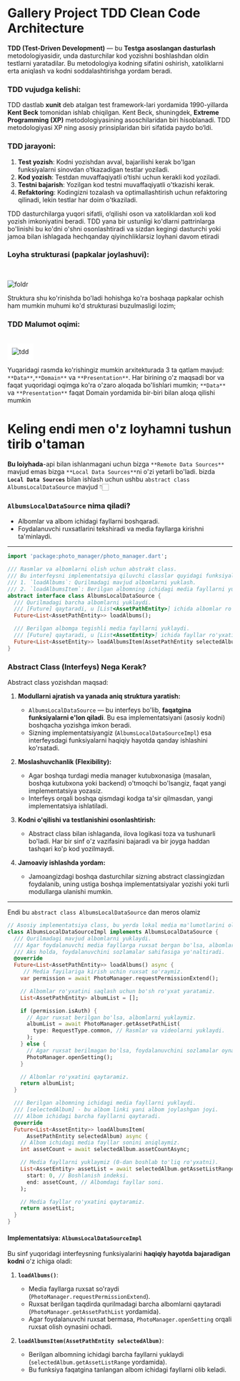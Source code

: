 # Gallery Project TDD Clean Code Architecture

**TDD (Test-Driven Development)** — bu **Testga asoslangan dasturlash** metodologiyasidir, unda
dasturchilar kod yozishni boshlashdan oldin testlarni yaratadilar. Bu metodologiya kodning sifatini
oshirish, xatoliklarni erta aniqlash va kodni soddalashtirishga yordam beradi.

### TDD vujudga kelishi:

TDD dastlab **xunit** deb atalgan test framework-lari yordamida 1990-yillarda **Kent Beck**
tomonidan ishlab chiqilgan. Kent Beck, shuningdek, **Extreme Programming (XP)** metodologiyasining
asoschilaridan biri hisoblanadi. TDD metodologiyasi XP ning asosiy prinsiplaridan biri sifatida
paydo bo‘ldi.

### TDD jarayoni:

1. **Test yozish**: Kodni yozishdan avval, bajarilishi kerak bo'lgan funksiyalarni sinovdan
   o‘tkazadigan testlar yoziladi.
2. **Kod yozish**: Testdan muvaffaqiyatli o‘tishi uchun kerakli kod yoziladi.
3. **Testni bajarish**: Yozilgan kod testni muvaffaqiyatli o'tkazishi kerak.
4. **Refaktoring**: Kodingizni tozalash va optimallashtirish uchun refaktoring qilinadi, lekin
   testlar har doim o'tkaziladi.

TDD dasturchilarga yuqori sifatli, o‘qilishi oson va xatoliklardan xoli kod yozish imkoniyatini
beradi.
TDD yana bir ustunligi ko'dlarni pattrinlarga bo'linishi bu ko'dni o'shni osonlashtiradi va sizdan
kegingi dasturchi yoki jamoa bilan ishlagada hechqanday qiyinchliklarsiz loyhani davom etiradi

### Loyha strukturasi (papkalar joylashuvi):
<br>

![foldr](assets/readme/structure.webp)
<br>

Struktura shu ko'rinishda bo'ladi hohishga ko'ra boshaqa papkalar ochish
ham mumkin muhumi ko'd strukturasi buzulmasligi lozim;

### TDD Malumot oqimi:
<br>

<div align="center" style="background-color: #ffffff; padding: 10px; display: inline-block;">
  <img src="assets/readme/tdd.webp" alt="tdd" />
</div>

<br>

Yuqaridagi rasmda ko'rishingiz mumkin  arxitekturada 3 ta qatlam mavjud: 
`**Data**`,`**Domain**` va `**Presentation**`. Har birining o'z maqsadi bor va faqat yuqoridagi oqimga
ko'ra o'zaro
aloqada bo'lishlari mumkin;
`**Data**` va `**Presentation**` faqat Domain yordamida bir-biri bilan aloqa qilishi mumkin


# Keling endi men o'z loyhamni tushun tirib o'taman
**Bu loiyhada**-api bilan ishlanmagani uchun bizga `**Remote Data Sources**` mavjud emas bizga  `**Local Data Sources**`ni o'zi yetarli bo'ladi.
bizda **`Local Data Sources`** bilan ishlash uchun ushbu `abstract class AlbumsLocalDataSource` mavjud 👇🏻

### **`AlbumsLocalDataSource` nima qiladi?**
- Albomlar va albom ichidagi fayllarni boshqaradi.
- Foydalanuvchi ruxsatlarini tekshiradi va media fayllarga kirishni ta'minlaydi.

---
```dart
import 'package:photo_manager/photo_manager.dart';

/// Rasmlar va albomlarni olish uchun abstrakt class.
/// Bu interfeysni implementatsiya qiluvchi classlar quyidagi funksiyalarni bajarishi kerak:
/// 1. `loadAlbums`: Qurilmadagi mavjud albomlarni yuklash.
/// 2. `loadAlbumsItem`: Berilgan albomning ichidagi media fayllarni yuklash.
abstract interface class AlbumsLocalDataSource {
  /// Qurilmadagi barcha albomlarni yuklaydi.
  /// [Future] qaytaradi, u [List<AssetPathEntity>] ichida albomlar ro'yxatini saqlaydi.
  Future<List<AssetPathEntity>> loadAlbums();

  /// Berilgan albomga tegishli media fayllarni yuklaydi.
  /// [Future] qaytaradi, u [List<AssetEntity>] ichida fayllar ro'yxatini saqlaydi.
  Future<List<AssetEntity>> loadAlbumsItem(AssetPathEntity selectedAlbum);
}
```
### **Abstract Class (Interfeys) Nega Kerak?**
Abstract class yozishdan maqsad:
1. **Modullarni ajratish va yanada aniq struktura yaratish:**
   - `AlbumsLocalDataSource` — bu interfeys bo'lib, **faqatgina funksiyalarni e'lon qiladi**. Bu esa implementatsiyani (asosiy kodni) boshqacha yozishga imkon beradi.
   - Sizning implementatsiyangiz (`AlbumsLocalDataSourceImpl`) esa interfeysdagi funksiyalarni haqiqiy hayotda qanday ishlashini ko'rsatadi.

2. **Moslashuvchanlik (Flexibility):**
   - Agar boshqa turdagi media manager kutubxonasiga (masalan, boshqa kutubxona yoki backend) o'tmoqchi bo'lsangiz, faqat yangi implementatsiya yozasiz.
   - Interfeys orqali boshqa qismdagi kodga ta'sir qilmasdan, yangi implementatsiya ishlatiladi.

3. **Kodni o'qilishi va testlanishini osonlashtirish:**
   - Abstract class bilan ishlaganda, ilova logikasi toza va tushunarli bo'ladi. Har bir sinf o'z vazifasini bajaradi va bir joyga haddan tashqari ko'p kod yozilmaydi.

4. **Jamoaviy ishlashda yordam:**
   - Jamoangizdagi boshqa dasturchilar sizning abstract classingizdan foydalanib, uning ustiga boshqa implementatsiyalar yozishi yoki turli modullarga ulanishi mumkin.

---
Endi bu `abstract class AlbumsLocalDataSource` dan meros olamiz

```dart
// Asosiy implementatsiya class, bu yerda lokal media ma'lumotlarini olish logikasi yozilgan.
class AlbumsLocalDataSourceImpl implements AlbumsLocalDataSource {
  /// Qurilmadagi mavjud albomlarni yuklaydi.
  /// Agar foydalanuvchi media fayllarga ruxsat bergan bo'lsa, albomlar ro'yxatini qaytaradi.
  /// Aks holda, foydalanuvchini sozlamalar sahifasiga yo'naltiradi.
  @override
  Future<List<AssetPathEntity>> loadAlbums() async {
     // Media fayilariga kirish uchin ruxsat so'raymiz.
    var permission = await PhotoManager.requestPermissionExtend();

    // Albomlar ro'yxatini saqlash uchun bo'sh ro'yxat yaratamiz.
    List<AssetPathEntity> albumList = [];

    if (permission.isAuth) {
      // Agar ruxsat berilgan bo'lsa, albomlarni yuklaymiz.
      albumList = await PhotoManager.getAssetPathList(
        type: RequestType.common, // Rasmlar va videolarni yuklaydi.
      );
    } else {
      // Agar ruxsat berilmagan bo'lsa, foydalanuvchini sozlamalar oynasiga "Permission setting" o'tkazamiz.
      PhotoManager.openSetting();
    }

    // Albomlar ro'yxatini qaytaramiz.
    return albumList;
  }

  /// Berilgan albomning ichidagi media fayllarni yuklaydi.
  /// [selectedAlbum] - bu albom linki yani albom joylashgan joyi.
  /// Albom ichidagi barcha fayllarni qaytaradi.
  @override
  Future<List<AssetEntity>> loadAlbumsItem(
      AssetPathEntity selectedAlbum) async {
    // Albom ichidagi media fayllar sonini aniqlaymiz.
    int assetCount = await selectedAlbum.assetCountAsync;

    // Media fayllarni yuklaymiz (0-dan boshlab to'liq ro'yxatni).
    List<AssetEntity> assetList = await selectedAlbum.getAssetListRange(
      start: 0, // Boshlanish indeksi.
      end: assetCount, // Albomdagi fayllar soni.
    );

    // Media fayllar ro'yxatini qaytaramiz.
    return assetList;
  }
}
```
#### **Implementatsiya: `AlbumsLocalDataSourceImpl`**
Bu sinf yuqoridagi interfeysning funksiyalarini **haqiqiy hayotda bajaradigan kodni** o'z ichiga oladi:

1. **`loadAlbums()`**:
   - Media fayllarga ruxsat so'raydi (`PhotoManager.requestPermissionExtend`).
   - Ruxsat berilgan taqdirda qurilmadagi barcha albomlarni qaytaradi (`PhotoManager.getAssetPathList` yordamida).
   - Agar foydalanuvchi ruxsat bermasa, `PhotoManager.openSetting` orqali ruxsat olish oynasini ochadi.

2. **`loadAlbumsItem(AssetPathEntity selectedAlbum)`**:
   - Berilgan albomning ichidagi barcha fayllarni yuklaydi (`selectedAlbum.getAssetListRange` yordamida).
   - Bu funksiya faqatgina tanlangan albom ichidagi fayllarni olib keladi.







